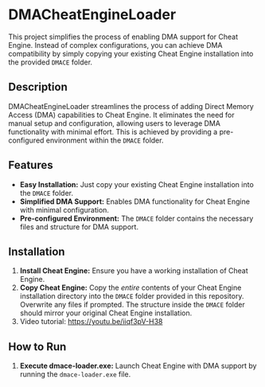 # DMACheatEngineLoader

This project simplifies the process of enabling DMA support for Cheat Engine.  Instead of complex configurations, you can achieve DMA compatibility by simply copying your existing Cheat Engine installation into the provided `DMACE` folder.

## Description

DMACheatEngineLoader streamlines the process of adding Direct Memory Access (DMA) capabilities to Cheat Engine. It eliminates the need for manual setup and configuration, allowing users to leverage DMA functionality with minimal effort.  This is achieved by providing a pre-configured environment within the `DMACE` folder.

## Features

* **Easy Installation:**  Just copy your existing Cheat Engine installation into the `DMACE` folder.
* **Simplified DMA Support:** Enables DMA functionality for Cheat Engine with minimal configuration.
* **Pre-configured Environment:**  The `DMACE` folder contains the necessary files and structure for DMA support.

## Installation

1. **Install Cheat Engine:** Ensure you have a working installation of Cheat Engine.
2. **Copy Cheat Engine:** Copy the *entire* contents of your Cheat Engine installation directory into the `DMACE` folder provided in this repository.  Overwrite any files if prompted.  The structure inside the `DMACE` folder should mirror your original Cheat Engine installation.
3. Video tutorial: https://youtu.be/iiqf3pV-H38

## How to Run

1. **Execute dmace-loader.exe:** Launch Cheat Engine with DMA support by running the `dmace-loader.exe` file.

